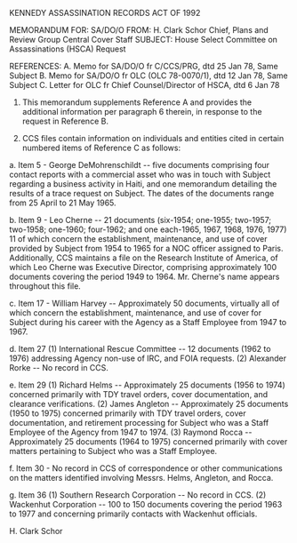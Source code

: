 KENNEDY ASSASSINATION RECORDS ACT OF 1992

MEMORANDUM FOR: SA/DO/O
FROM: H. Clark Schor
Chief, Plans and Review Group
Central Cover Staff
SUBJECT: House Select Committee on Assassinations (HSCA) Request

REFERENCES:
A. Memo for SA/DO/O fr C/CCS/PRG, dtd 25 Jan 78, Same Subject
B. Memo for SA/DO/O fr OLC (OLC 78-0070/1), dtd 12 Jan 78, Same Subject
C. Letter for OLC fr Chief Counsel/Director of HSCA, dtd 6 Jan 78

1. This memorandum supplements Reference A and provides the additional information per paragraph 6 therein, in response to the request in Reference B.

2. CCS files contain information on individuals and entities cited in certain numbered items of Reference C as follows:

a. Item 5 - George DeMohrenschildt -- five documents comprising four contact reports with a commercial asset who was in touch with Subject regarding a business activity in Haiti, and one memorandum detailing the results of a trace request on Subject. The dates of the documents range from 25 April to 21 May 1965.

b. Item 9 - Leo Cherne -- 21 documents (six-1954; one-1955; two-1957; two-1958; one-1960; four-1962; and one each-1965, 1967, 1968, 1976, 1977) 11 of which concern the establishment, maintenance, and use of cover provided by Subject from 1954 to 1965 for a NOC officer assigned to Paris. Additionally, CCS maintains a file on the Research Institute of America, of which Leo Cherne was Executive Director, comprising approximately 100 documents covering the period 1949 to 1964. Mr. Cherne's name appears throughout this file.

c. Item 17 - William Harvey -- Approximately 50 documents, virtually all of which concern the establishment, maintenance, and use of cover for Subject during his career with the Agency as a Staff Employee from 1947 to 1967.

d. Item 27
(1) International Rescue Committee -- 12 documents (1962 to 1976) addressing Agency non-use of IRC, and FOIA requests.
(2) Alexander Rorke -- No record in CCS.

e. Item 29
(1) Richard Helms -- Approximately 25 documents (1956 to 1974) concerned primarily with TDY travel orders, cover documentation, and clearance verifications.
(2) James Angleton -- Approximately 25 documents (1950 to 1975) concerned primarily with TDY travel orders, cover documentation, and retirement processing for Subject who was a Staff Employee of the Agency from 1947 to 1974.
(3) Raymond Rocca -- Approximately 25 documents (1964 to 1975) concerned primarily with cover matters pertaining to Subject who was a Staff Employee.

f. Item 30 - No record in CCS of correspondence or other communications on the matters identified involving Messrs. Helms, Angleton, and Rocca.

g. Item 36
(1) Southern Research Corporation -- No record in CCS.
(2) Wackenhut Corporation -- 100 to 150 documents covering the period 1963 to 1977 and concerning primarily contacts with Wackenhut officials.

H. Clark Schor
